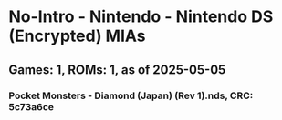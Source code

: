 # No-Intro - Nintendo - Nintendo DS (Encrypted) MIAs
## Games: 1, ROMs: 1, as of 2025-05-05

### Pocket Monsters - Diamond (Japan) (Rev 1).nds, CRC: 5c73a6ce
